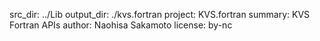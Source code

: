 src_dir: ../Lib
output_dir: ./kvs.fortran
project: KVS.fortran
summary: KVS Fortran APIs
author: Naohisa Sakamoto
license: by-nc